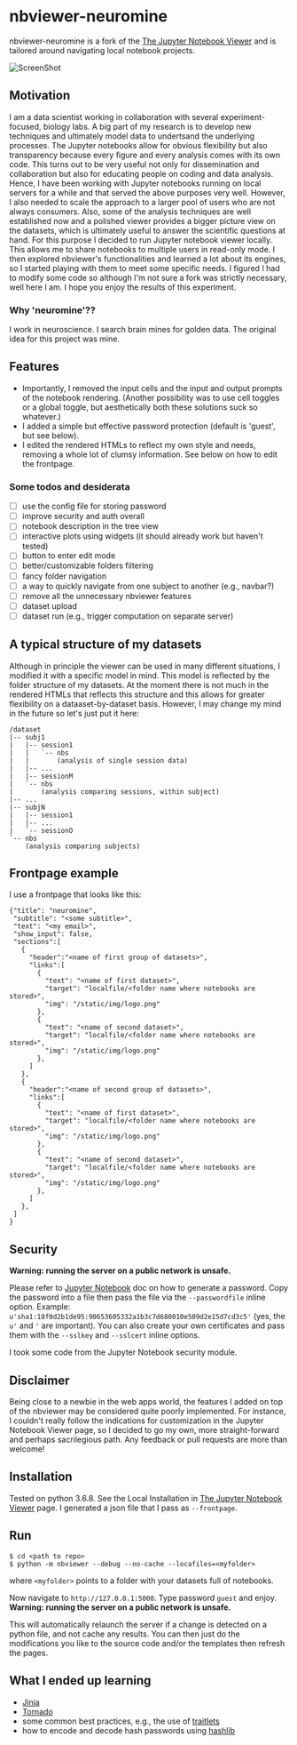# nbviewer-neuromine

nbviewer-neuromine is a fork of the [The Jupyter Notebook Viewer](http://nbviewer.ipython.org) and is tailored around navigating local notebook projects.

![ScreenShot](nbviewer/static/img/nbviewer_screenshot.png?raw=true "Frontpage screenshot")

## Motivation

I am a data scientist working in collaboration with several experiment-focused, biology labs.
A big part of my research is to develop new techniques and ultimately model data to undertsand the underlying processes.
The Jupyter notebooks allow for obvious flexibility but also transparency because every figure and every analysis comes with its own code.
This turns out to be very useful not only for dissemination and collaboration but also for educating people on coding and data analysis.
Hence, I have been working with Jupyter notebooks running on local servers for a while and that served the above purposes very well.
However, I also needed to scale the approach to a larger pool of users who are not always consumers.
Also, some of the analysis techniques are well established now and a polished viewer provides a bigger picture view on the datasets, which is ultimately useful to answer the scientific questions at hand.
For this purpose I decided to run Jupyter notebook viewer locally.
This allows me to share notebooks to multiple users in read-only mode.
I then explored nbviewer's functionalities and learned a lot about its engines, so I started playing with them to meet some specific needs.
I figured I had to modify some code so although I'm not sure a fork was strictly necessary, well here I am.
I hope you enjoy the results of this experiment.

### Why 'neuromine'??

I work in neuroscience.
I search brain mines for golden data.
The original idea for this project was mine.

## Features

- Importantly, I removed the input cells and the input and output prompts of the notebook rendering. (Another possibility was to use cell toggles or a global toggle, but aesthetically both these solutions suck so whatever.)
- I added a simple but effective password protection (default is 'guest', but see below).
- I edited the rendered HTMLs to reflect my own style and needs, removing a whole lot of clumsy information. See below on how to edit the frontpage.

### Some todos and desiderata

- [ ] use the config file for storing password
- [ ] improve security and auth overall
- [ ] notebook description in the tree view
- [ ] interactive plots using widgets (it should already work but haven't tested)
- [ ] button to enter edit mode
- [ ] better/customizable folders filtering
- [ ] fancy folder navigation
- [ ] a way to quickly navigate from one subject to another (e.g., navbar?)
- [ ] remove all the unnecessary nbviewer features
- [ ] dataset upload
- [ ] dataset run (e.g., trigger computation on separate server)

## A typical structure of my datasets

Although in principle the viewer can be used in many different situations, I modified it with a specific model in mind.
This model is reflected by the folder structure of my datasets.
At the moment there is not much in the rendered HTMLs that reflects this structure and this allows for greater flexibility on a dataaset-by-dataset basis.
However, I may change my mind in the future so let's just put it here:

```
/dataset
|-- subj1
|   |-- session1
|   |   `-- nbs
|   |       (analysis of single session data)
|   |-- ...
|   |-- sessionM
|   `-- nbs
|       (analysis comparing sessions, within subject)
|-- ...
|-- subjN
|   |-- session1
|   |-- ...
|   `-- sessionO
`-- nbs
    (analysis comparing subjects)
```

## Frontpage example

I use a frontpage that looks like this:

```
{"title": "neuromine",
 "subtitle": "<some subtitle>",
 "text": "<my email>",
 "show_input": false,
 "sections":[
   {   
     "header":"<name of first group of datasets>",
     "links":[
       {
         "text": "<name of first dataset>",
         "target": "localfile/<folder name where notebooks are stored>",
         "img": "/static/img/logo.png"
       },
       {
         "text": "<name of second dataset>",
         "target": "localfile/<folder name where notebooks are stored>",
         "img": "/static/img/logo.png"
       },
     ]   
   },  
   {   
     "header":"<name of second group of datasets>",
     "links":[
       {
         "text": "<name of first dataset>",
         "target": "localfile/<folder name where notebooks are stored>",
         "img": "/static/img/logo.png"
       },
       {
         "text": "<name of second dataset>",
         "target": "localfile/<folder name where notebooks are stored>",
         "img": "/static/img/logo.png"
       },
     ]   
   },
 ]
}

```

## Security
**Warning: running the server on a public network is unsafe.**

Please refer to [Jupyter Notebook](https://jupyter-notebook.readthedocs.io/en/stable/public_server.html) doc on how to generate a password.
Copy the password into a file then pass the file via the `--passwordfile` inline option.
Example:
`u'sha1:18f0d2b1de95:90653605332a1b3c7d680010e509d2e15d7cd3c5'`
(yes, the `u'` and `'` are important).
You can also create your own certificates and pass them with the `--sslkey` and `--sslcert` inline options.

I took some code from the Jupyter Notebook security module.

## Disclaimer

Being close to a newbie in the web apps world, the features I added on top of the nbviewer may be considered quite poorly implemented.
For instance, I couldn't really follow the indications for customization in the Jupyter Notebook Viewer page, so I decided to go my own, more straight-forward and perhaps sacrilegious path.
Any feedback or pull requests are more than welcome!

## Installation

Tested on python 3.6.8.
See the Local Installation in [The Jupyter Notebook Viewer](http://nbviewer.ipython.org) page.
I generated a json file that I pass as `--frontpage`.

## Run

```shell
$ cd <path to repo>
$ python -m nbviewer --debug --no-cache --locafiles=<myfolder>
```
where `<myfolder>` points to a folder with your datasets full of notebooks.

Now navigate to `http://127.0.0.1:5000`.
Type password `guest` and enjoy.
**Warning: running the server on a public network is unsafe.**

This will automatically relaunch the server if a change is detected on a python file, and not cache any results. You can then just do the modifications you like to the source code and/or the templates then refresh the pages.

## What I ended up learning

- [Jinja](https://jinja.palletsprojects.com/en/2.10.x/)
- [Tornado](https://www.tornadoweb.org/en/stable/)
- some common best practices, e.g., the use of [traitlets](https://pypi.org/project/traitlets/)
- how to encode and decode hash passwords using [hashlib](https://docs.python.org/2/library/hashlib.html)
